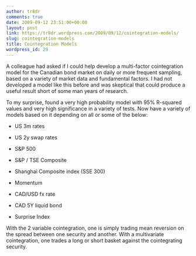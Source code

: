 ```yaml
---
author: tr8dr
comments: true
date: 2009-09-12 23:51:00+00:00
layout: post
link: https://tr8dr.wordpress.com/2009/09/12/cointegration-models/
slug: cointegration-models
title: Cointegration Models
wordpress_id: 29
---
```


A colleague had asked if I could help develop a multi-factor cointegration model for the Canadian bond market on daily or more frequent sampling, based on a variety of market data and fundamental factors.  I had not developed a model like this before and was skeptical that could produce a useful result short of some man years of research.  
  
To my surprise, found a very high probability model with 95% R-squared values and very high significance in a variety of tests.   Now have a variety of models based on it depending on all or some of the below:  


  * US 3m rates
  * US 2y swap rates
  * S&P 500
  * S&P / TSE Composite  

  * Shanghai Composite index (SSE 300)
  * Momentum
  * CAD/USD fx rate
  * CAD 5Y liquid bond
  * Surprise Index  

With the 2 variable cointegration, one is simply trading mean reversion on the spread between one security and another.   With a multivariate cointegration, one trades a long or short basket against the cointegrating security.
